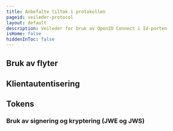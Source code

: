 ```yaml
---
title: Anbefalte tiltak i protokollen
pageid: veileder-protocol
layout: default
description: Veileder for bruk av OpenID Connect i Id-porten
isHome: false
hiddenInToc: false
---
```


## Bruk av flyter

## Klientautentisering


## Tokens

### Bruk av signering og kryptering (JWE og JWS)